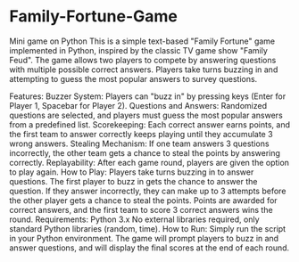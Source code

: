 # Family-Fortune-Game
Mini game on Python 
This is a simple text-based "Family Fortune" game implemented in Python, inspired by the classic TV game show "Family Feud". The game allows two players to compete by answering questions with multiple possible correct answers. Players take turns buzzing in and attempting to guess the most popular answers to survey questions.

Features:
Buzzer System: Players can "buzz in" by pressing keys (Enter for Player 1, Spacebar for Player 2).
Questions and Answers: Randomized questions are selected, and players must guess the most popular answers from a predefined list.
Scorekeeping: Each correct answer earns points, and the first team to answer correctly keeps playing until they accumulate 3 wrong answers.
Stealing Mechanism: If one team answers 3 questions incorrectly, the other team gets a chance to steal the points by answering correctly.
Replayability: After each game round, players are given the option to play again.
How to Play:
Players take turns buzzing in to answer questions.
The first player to buzz in gets the chance to answer the question.
If they answer incorrectly, they can make up to 3 attempts before the other player gets a chance to steal the points.
Points are awarded for correct answers, and the first team to score 3 correct answers wins the round.
Requirements:
Python 3.x
No external libraries required, only standard Python libraries (random, time).
How to Run:
Simply run the script in your Python environment. The game will prompt players to buzz in and answer questions, and will display the final scores at the end of each round.
